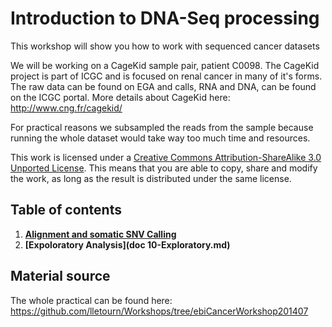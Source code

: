 # Introduction to DNA-Seq processing
This workshop will show you how to work with sequenced cancer datasets

We will be working on a CageKid sample pair, patient C0098.
The CageKid project is part of ICGC and is focused on renal cancer in many of it's forms.
The raw data can be found on EGA and calls, RNA and DNA, can be found on the ICGC portal.
More details about CageKid here:
http://www.cng.fr/cagekid/

For practical reasons we subsampled the reads from the sample because running the whole dataset would take way too much time and resources.

This work is licensed under a [Creative Commons Attribution-ShareAlike 3.0 Unported License](http://creativecommons.org/licenses/by-sa/3.0/deed.en_US). This means that you are able to copy, share and modify the work, as long as the result is distributed under the same license.

## Table of contents

1. **[Alignment and somatic SNV Calling](doc/01-SNVCalling.md)**
2. **[Expoloratory Analysis](doc 10-Exploratory.md)**

## Material source
The whole practical can be found here:  
https://github.com/lletourn/Workshops/tree/ebiCancerWorkshop201407
